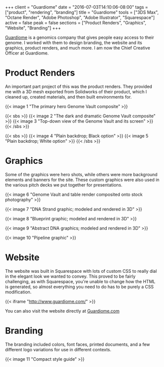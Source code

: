 +++
client = "Guardiome"
date = "2016-07-03T14:10:06-08:00"
tags = ["product", "rendering", "branding"]
title = "Guardiome"
tools = ["3DS Max", "Octane Render", "Adobe Photoshop", "Adobe Illustrator", "Squarespace"]
active = false
peak = false
sections = ["Product Renders", "Graphics", "Website", "Branding"]
+++

[Guardiome](http://www.guardiome.com) is a genomics company that gives people easy access to their genome. I worked with them to design branding, the website and its graphics, product renders, and much more.<!--more--> I am now the Chief Creative Officer at Guardiome.

# Product Renders

An important part project of this was the product renders. They provided me with a 3D mesh exported from Solidworks of their product, which I cleaned up, created materials, and then built environments for.

{{< image 1 "The primary hero Genome Vault composite" >}}

{{< sbs >}}
{{< image 2 "The dark and dramatic Genome Vault composite" >}}
{{< image 3 "Top-down view of the Genome Vault and its screen" >}}
{{< /sbs >}}

{{< sbs >}}
{{< image 4 "Plain backdrop; Black option" >}}
{{< image 5 "Plain backdrop; White option" >}}
{{< /sbs >}}

# Graphics

Some of the graphics were hero shots, while others were more background elements and banners for the site. These custom graphics were also used in the various pitch decks we put together for presentations.

{{< image 6 "Genome Vault and table render composited onto stock photography" >}}

{{< image 7 "DNA Strand graphic; modeled and rendered in 3D" >}}

{{< image 8 "Blueprint graphic; modeled and rendered in 3D" >}}

{{< image 9 "Abstract DNA graphics; modeled and rendered in 3D" >}}

{{< image 10 "Pipeline graphic" >}}

# Website

The website was built in Squarespace with lots of custom CSS to really dial in the elegant look we wanted to convey. This proved to be fairly challenging, as with Squarespace, you're unable to change how the HTML is generated, so almost everything you need to do has to be purely a CSS modification.

{{< iframe "http://www.guardiome.com/" >}}

You can also visit the website directly at [Guardiome.com](http://www.Guardiome.com/)

# Branding

The branding included colors, font faces, printed documents, and a few different logo variations for use in different contexts.

{{< image 11 "Compact style guide" >}}
